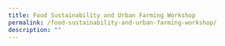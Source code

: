 ```yaml
---
title: Food Sustainability and Urban Farming Workshop
permalink: /food-sustainability-and-urban-farming-workshop/
description: ""
---
```

<!--
![](/images/Workshop%20&amp;%20Talks/question%20111%20-%20bazaar.png)

**Come and learn how Singapore is pushing the boundaries of agriculture, utilising technology and innovation to achieve greater food security.**

**Date:** 22 July, 9:00 am – 12:00 pm<br>
**Admission:** Free (registration required)<br>
**Venue:** Singapore University of Social Sciences<br>
**Organiser:** Singapore University of Social Sciences (SUSS)

Worried about food security? Curious about how technology can help Singapore become an agricultural hub in the region despite our limited space and resources? Join this workshop to find out more! 

The Director of Nutrious Farms, the industrial partner of SUSS developing Agri-Preneur Incubation Programme, will be sharing on Singapore's 30 by 30 vision and strategies, and different farming systems and automated technologies. 

Through the workshop, participants will gain a better understanding of the local agriculture industry’s efforts to strengthen food security.

<a href="https://suss.au1.qualtrics.com/jfe/form/SV_6tatyrO03qOaOlo" class="btn-link" target="_blank">
	<img src="/images/gogreensg_website-32.png">
</a>

<style>
	.btn-link {
		display: inline-block;
	}
	a.btn-link[target="_blank"]:after {
	display: none;
}
	.btn-link > img {
		width: 100%;
	}
</style>

-->